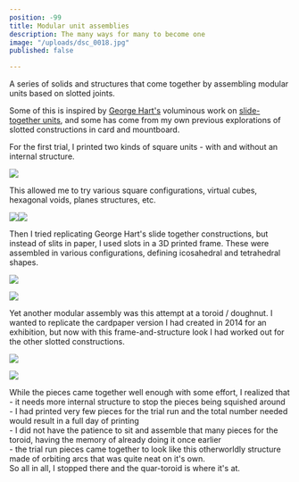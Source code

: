 ```yaml
---
position: -99
title: Modular unit assemblies
description: The many ways for many to become one
image: "/uploads/dsc_0018.jpg"
published: false

---
```

A series of solids and structures that come together by assembling modular units based on slotted joints.

Some of this is inspired by [George Hart's](https://www.georgehart.com/index.html) voluminous work on [slide-together units](https://www.georgehart.com/slide-togethers/slide-togethers.html), and some has come from my own previous explorations of slotted constructions in card and mountboard.

For the first trial, I printed two kinds of square units - with and without an internal structure.

![](/uploads/img_20200528_222454246.jpg)

This allowed me to try various square configurations, virtual cubes, hexagonal voids, planes structures, etc.

![](/uploads/dsc_0018.jpg)![](/uploads/dsc_0017.jpg)

Then I tried replicating George Hart's slide together constructions, but instead of slits in paper, I used slots in a 3D printed frame. These were assembled in various configurations, defining icosahedral and tetrahedral shapes.

![](/uploads/dsc_0008.jpg)

![](/uploads/dsc_0012.jpg)

Yet another modular assembly was this attempt at a toroid / doughnut. I wanted to replicate the cardpaper version I had created in 2014 for an exhibition, but now with this frame-and-structure look I had worked out for the other slotted constructions.

![](/uploads/2014_1206_000047.jpg)

![](/uploads/img_20201019_204441741.jpg)

While the pieces came together well enough with some effort, I realized that  
\- it needs more internal structure to stop the pieces being squished around  
\- I had printed very few pieces for the trial run and the total number needed would result in a full day of printing  
\- I did not have the patience to sit and assemble that many pieces for the toroid, having the memory of already doing it once earlier  
\- the trial run pieces came together to look like this otherworldly structure made of orbiting arcs that was quite neat on it's own.  
So all in all, I stopped there and the quar-toroid is where it's at.